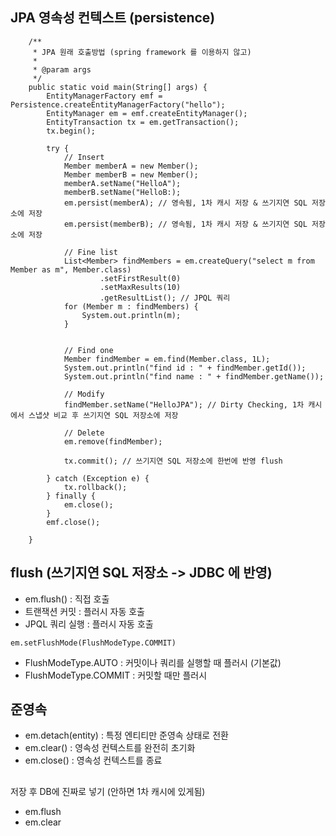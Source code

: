 ## JPA 영속성 컨텍스트 (persistence)
```
    /**
     * JPA 원래 호출방법 (spring framework 를 이용하지 않고)
     *
     * @param args
     */
    public static void main(String[] args) {
        EntityManagerFactory emf = Persistence.createEntityManagerFactory("hello");
        EntityManager em = emf.createEntityManager();
        EntityTransaction tx = em.getTransaction();
        tx.begin();

        try {
            // Insert
            Member memberA = new Member();
            Member memberB = new Member();
            memberA.setName("HelloA");
            memberB.setName("HelloB:);
            em.persist(memberA); // 영속됨, 1차 캐시 저장 & 쓰기지연 SQL 저장소에 저장
            em.persist(memberB); // 영속됨, 1차 캐시 저장 & 쓰기지연 SQL 저장소에 저장

            // Fine list
            List<Member> findMembers = em.createQuery("select m from Member as m", Member.class) 
                    .setFirstResult(0)
                    .setMaxResults(10)
                    .getResultList(); // JPQL 쿼리
            for (Member m : findMembers) {
                System.out.println(m);
            }


            // Find one
            Member findMember = em.find(Member.class, 1L);
            System.out.println("find id : " + findMember.getId());
            System.out.println("find name : " + findMember.getName());

            // Modify
            findMember.setName("HelloJPA"); // Dirty Checking, 1차 캐시에서 스냅샷 비교 후 쓰기지연 SQL 저장소에 저장

            // Delete
            em.remove(findMember);
            
            tx.commit(); // 쓰기지연 SQL 저장소에 한번에 반영 flush

        } catch (Exception e) {
            tx.rollback();
        } finally {
            em.close();
        }
        emf.close();

    }

```

## flush (쓰기지연 SQL 저장소 -> JDBC 에 반영)
- em.flush() : 직접 호출 
- 트랜잭션 커밋 : 플러시 자동 호출 
- JPQL 쿼리 실행 : 플러시 자동 호출
```
em.setFlushMode(FlushModeType.COMMIT)
```
- FlushModeType.AUTO : 커밋이나 쿼리를 실행할 때 플러시 (기본값) 
- FlushModeType.COMMIT : 커밋할 때만 플러시

## 준영속
- em.detach(entity) : 특정 엔티티만 준영속 상태로 전환 
- em.clear() : 영속성 컨텍스트를 완전히 초기화 
- em.close() : 영속성 컨텍스트를 종료


##  
저장 후 DB에 진짜로 넣기 (안하면 1차 캐시에 있게됨)
- em.flush
- em.clear

